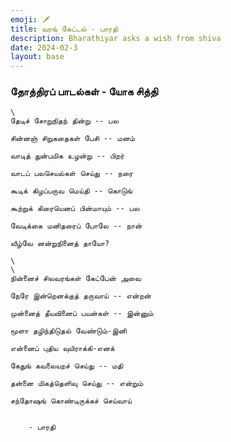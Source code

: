 ```yaml
---
emoji: 🗡️
title: வரங் கேட்டல் - பாரதி
description: Bharathiyar asks a wish from shiva
date: 2024-02-3
layout: base
---
```


### தோத்திரப் பாடல்கள் - யோக சித்தி

    \
    தேடிச் சோறுநிதந் தின்று -- பல
    
    சின்னஞ் சிறுகதைகள் பேசி -- மனம்
    
    வாடித் துன்பமிக உழன்று -- பிறர்
    
    வாடப் பலசெயல்கள் செய்து -- நரை
    
    கூடிக் கிழப்பருவ மெய்தி -- கொடுங்
    
    கூற்றுக் கிரையெனப் பின்மாயும் -- பல
    
    வேடிக்கை மனிதரைப் போலே -- நான்
    
    வீழ்வே னன்றுநினைத் தாயோ?
    
    \
    \
    நின்னைச் சிலவரங்கள் கேட்பேன் அவை
    
    நேரே இன்றெனக்குத் தருவாய் -- என்றன்
    
    முன்னைத் தீயவினைப் பயன்கள் -- இன்னும்
    
    மூளா தழிந்திடுதல் வேண்டும்-இனி
    
    என்னைப் புதிய வுயிராக்கி-எனக்
    
    கேதுங் கவலையறச் செய்து -- மதி
    
    தன்னை மிகத்தெளிவு செய்து -- என்றும்
    
    சந்தோஷங் கொண்டிருக்கச் செய்வாய்
    
    
        - பாரதி